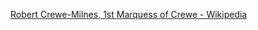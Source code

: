 ﻿[Robert Crewe-Milnes, 1st Marquess of Crewe - Wikipedia](https://en.wikipedia.org/wiki/Robert_Crewe-Milnes,_1st_Marquess_of_Crewe)